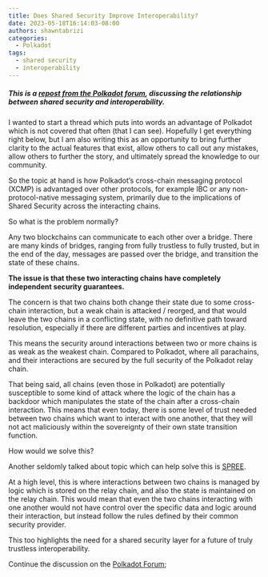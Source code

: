 ```yaml
---
title: Does Shared Security Improve Interoperability?
date: 2023-05-18T16:14:03-08:00
authors: shawntabrizi
categories:
  - Polkadot
tags:
  - shared security
  - interoperability
---
```


##### This is a [repost from the Polkadot forum](https://forum.polkadot.network/t/does-shared-security-improve-interoperability/2895), discussing the relationship between shared security and interoperability.

I wanted to start a thread which puts into words an advantage of Polkadot which is not covered that often (that I can see). Hopefully I get everything right below, but I am also writing this as an opportunity to bring further clarity to the actual features that exist, allow others to call out any mistakes, allow others to further the story, and ultimately spread the knowledge to our community.

So the topic at hand is how Polkadot’s cross-chain messaging protocol (XCMP) is advantaged over other protocols, for example IBC or any non-protocol-native messaging system, primarily due to the implications of Shared Security across the interacting chains.

So what is the problem normally?

Any two blockchains can communicate to each other over a bridge. There are many kinds of bridges, ranging from fully trustless to fully trusted, but in the end of the day, messages are passed over the bridge, and transition the state of these chains.

**The issue is that these two interacting chains have completely independent security guarantees.**

The concern is that two chains both change their state due to some cross-chain interaction, but a weak chain is attacked / reorged, and that would leave the two chains in a conflicting state, with no definitive path toward resolution, especially if there are different parties and incentives at play.

This means the security around interactions between two or more chains is as weak as the weakest chain. Compared to Polkadot, where all parachains, and their interactions are secured by the full security of the Polkadot relay chain.

That being said, all chains (even those in Polkadot) are potentially susceptible to some kind of attack where the logic of the chain has a backdoor which manipulates the state of the chain after a cross-chain interaction. This means that even today, there is some level of trust needed between two chains which want to interact with one another, that they will not act maliciously within the sovereignty of their own state transition function.

How would we solve this?

Another seldomly talked about topic which can help solve this is [SPREE](https://wiki.polkadot.network/docs/learn-spree).

At a high level, this is where interactions between two chains is managed by logic which is stored on the relay chain, and also the state is maintained on the relay chain. This would mean that even the two chains interacting with one another would not have control over the specific data and logic around their interaction, but instead follow the rules defined by their common security provider.

This too highlights the need for a shared security layer for a future of truly trustless interoperability.

Continue the discussion on the [Polkadot Forum](https://forum.polkadot.network/t/does-shared-security-improve-interoperability/2895);
